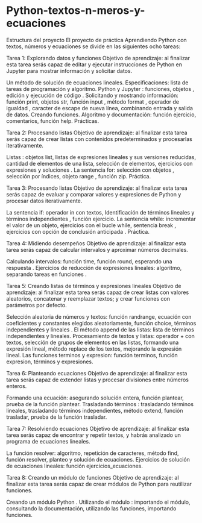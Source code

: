 # Python-textos-n-meros-y-ecuaciones


Estructura del proyecto
El proyecto de práctica Aprendiendo Python con textos, números y ecuaciones se divide en las siguientes ocho tareas:

Tarea 1: 
Explorando datos y funciones
Objetivo de aprendizaje: al finalizar esta tarea serás capaz de editar y ejecutar instrucciones de Python en Jupyter para mostrar información y solicitar datos.

Un método de solución de ecuaciones lineales.
Especificaciones: lista de tareas de programación y algoritmo.
Python y Jupyter : funciones, objetos , edición y ejecución de código .
Solicitando y mostrando información: función print, objetos str, función input , método format , operador de igualdad , caracter de escape de nueva línea, combinando entrada y salida de datos.
Creando funciones.
Algoritmo y documentación: función ejercicio, comentarios, función help.
Prácticas.


Tarea 2: 
Procesando listas
Objetivo de aprendizaje: al finalizar esta tarea serás capaz de crear listas con contenidos predeterminados y procesarlas iterativamente.

Listas : objetos list, listas de expresiones lineales y sus versiones reducidas, cantidad de elementos de una lista, selección de elementos, ejercicios con expresiones y soluciones .
La sentencia for: selección con objetos , selección por índices, objeto range , función zip.
Práctica.


Tarea 3: 
Procesando listas
Objetivo de aprendizaje: al finalizar esta tarea serás capaz de evaluar y comparar valores y expresiones de Python y procesar datos iterativamente.

La sentencia if: operador in con textos, Identificación de términos lineales y términos independientes , función ejercicio.
La sentencia while: incrementar el valor de un objeto, ejercicios con el bucle while, sentencia break , ejercicios con opción de conclusión anticipada .
Práctica.


Tarea 4: 
Midiendo desempeños
Objetivo de aprendizaje: al finalizar esta tarea serás capaz de calcular intervalos y aproximar números decimales.

Calculando intervalos: función time, función round, esperando una respuesta .
Ejercicios de reducción de expresiones lineales: algoritmo, separando tareas en funciones .


Tarea 5: 
Creando listas de términos y expresiones lineales
Objetivo de aprendizaje: al finalizar esta tarea serás capaz de crear listas con valores aleatorios, concatenar y reemplazar textos; y crear funciones con parámetros por defecto.

Selección aleatoria de números y textos: función randrange, ecuación con coeficientes y constantes elegidos aleatoriamente, función choice, términos independientes y lineales .
El método append de las listas: lista de términos independientes y lineales.
Procesamiento de textos y listas: operador + con textos, selección de grupos de elementos en las listas, formando una expresión lineal, método replace de los textos, mejorando la expresión lineal.
Las funciones terminos y expresion: función terminos, función expresion, términos y expresiones.


Tarea 6: 
Planteando ecuaciones
Objetivo de aprendizaje: al finalizar esta tarea serás capaz de extender listas y procesar divisiones entre números enteros.

Formando una ecuación: asegurando solución entera, función plantear, prueba de la función plantear.
Trasladando términos : trasladando términos lineales, trasladando términos independientes, método extend, función trasladar, prueba de la función trasladar.


Tarea 7: 
Resolviendo ecuaciones
Objetivo de aprendizaje: al finalizar esta tarea serás capaz de encontrar y repetir textos, y habrás analizado un programa de ecuaciones lineales.

La función resolver: algoritmo, repetición de caracteres, método find, función resolver, planteo y solución de ecuaciones.
Ejercicios de solución de ecuaciones lineales: función ejercicios_ecuaciones.


Tarea 8: 
Creando un módulo de funciones
Objetivo de aprendizaje: al finalizar esta tarea serás capaz de crear módulos de Python para reutilizar funciones.

Creando un módulo Python .
Utilizando el módulo : importando el módulo, consultando la documentación, utilizando las funciones, importando funciones.
